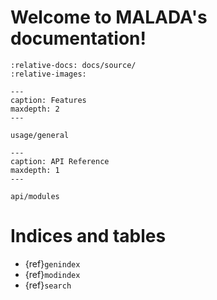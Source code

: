 # Welcome to MALADA's documentation!

```{include} ../../README.md
:relative-docs: docs/source/
:relative-images:
```

```{toctree}
---
caption: Features
maxdepth: 2
---

usage/general
```

```{toctree}
---
caption: API Reference
maxdepth: 1
---

api/modules
```

# Indices and tables

* {ref}`genindex`
* {ref}`modindex`
* {ref}`search`
